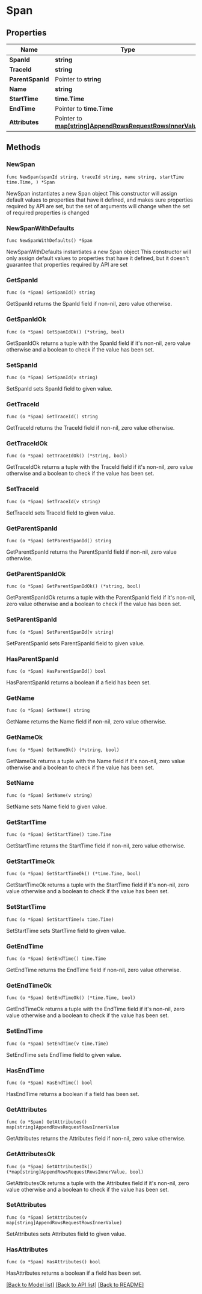 # Span

## Properties

Name | Type | Description | Notes
------------ | ------------- | ------------- | -------------
**SpanId** | **string** |  | 
**TraceId** | **string** |  | 
**ParentSpanId** | Pointer to **string** |  | [optional] 
**Name** | **string** |  | 
**StartTime** | **time.Time** |  | 
**EndTime** | Pointer to **time.Time** |  | [optional] 
**Attributes** | Pointer to [**map[string]AppendRowsRequestRowsInnerValue**](AppendRowsRequestRowsInnerValue.md) |  | [optional] 

## Methods

### NewSpan

`func NewSpan(spanId string, traceId string, name string, startTime time.Time, ) *Span`

NewSpan instantiates a new Span object
This constructor will assign default values to properties that have it defined,
and makes sure properties required by API are set, but the set of arguments
will change when the set of required properties is changed

### NewSpanWithDefaults

`func NewSpanWithDefaults() *Span`

NewSpanWithDefaults instantiates a new Span object
This constructor will only assign default values to properties that have it defined,
but it doesn't guarantee that properties required by API are set

### GetSpanId

`func (o *Span) GetSpanId() string`

GetSpanId returns the SpanId field if non-nil, zero value otherwise.

### GetSpanIdOk

`func (o *Span) GetSpanIdOk() (*string, bool)`

GetSpanIdOk returns a tuple with the SpanId field if it's non-nil, zero value otherwise
and a boolean to check if the value has been set.

### SetSpanId

`func (o *Span) SetSpanId(v string)`

SetSpanId sets SpanId field to given value.


### GetTraceId

`func (o *Span) GetTraceId() string`

GetTraceId returns the TraceId field if non-nil, zero value otherwise.

### GetTraceIdOk

`func (o *Span) GetTraceIdOk() (*string, bool)`

GetTraceIdOk returns a tuple with the TraceId field if it's non-nil, zero value otherwise
and a boolean to check if the value has been set.

### SetTraceId

`func (o *Span) SetTraceId(v string)`

SetTraceId sets TraceId field to given value.


### GetParentSpanId

`func (o *Span) GetParentSpanId() string`

GetParentSpanId returns the ParentSpanId field if non-nil, zero value otherwise.

### GetParentSpanIdOk

`func (o *Span) GetParentSpanIdOk() (*string, bool)`

GetParentSpanIdOk returns a tuple with the ParentSpanId field if it's non-nil, zero value otherwise
and a boolean to check if the value has been set.

### SetParentSpanId

`func (o *Span) SetParentSpanId(v string)`

SetParentSpanId sets ParentSpanId field to given value.

### HasParentSpanId

`func (o *Span) HasParentSpanId() bool`

HasParentSpanId returns a boolean if a field has been set.

### GetName

`func (o *Span) GetName() string`

GetName returns the Name field if non-nil, zero value otherwise.

### GetNameOk

`func (o *Span) GetNameOk() (*string, bool)`

GetNameOk returns a tuple with the Name field if it's non-nil, zero value otherwise
and a boolean to check if the value has been set.

### SetName

`func (o *Span) SetName(v string)`

SetName sets Name field to given value.


### GetStartTime

`func (o *Span) GetStartTime() time.Time`

GetStartTime returns the StartTime field if non-nil, zero value otherwise.

### GetStartTimeOk

`func (o *Span) GetStartTimeOk() (*time.Time, bool)`

GetStartTimeOk returns a tuple with the StartTime field if it's non-nil, zero value otherwise
and a boolean to check if the value has been set.

### SetStartTime

`func (o *Span) SetStartTime(v time.Time)`

SetStartTime sets StartTime field to given value.


### GetEndTime

`func (o *Span) GetEndTime() time.Time`

GetEndTime returns the EndTime field if non-nil, zero value otherwise.

### GetEndTimeOk

`func (o *Span) GetEndTimeOk() (*time.Time, bool)`

GetEndTimeOk returns a tuple with the EndTime field if it's non-nil, zero value otherwise
and a boolean to check if the value has been set.

### SetEndTime

`func (o *Span) SetEndTime(v time.Time)`

SetEndTime sets EndTime field to given value.

### HasEndTime

`func (o *Span) HasEndTime() bool`

HasEndTime returns a boolean if a field has been set.

### GetAttributes

`func (o *Span) GetAttributes() map[string]AppendRowsRequestRowsInnerValue`

GetAttributes returns the Attributes field if non-nil, zero value otherwise.

### GetAttributesOk

`func (o *Span) GetAttributesOk() (*map[string]AppendRowsRequestRowsInnerValue, bool)`

GetAttributesOk returns a tuple with the Attributes field if it's non-nil, zero value otherwise
and a boolean to check if the value has been set.

### SetAttributes

`func (o *Span) SetAttributes(v map[string]AppendRowsRequestRowsInnerValue)`

SetAttributes sets Attributes field to given value.

### HasAttributes

`func (o *Span) HasAttributes() bool`

HasAttributes returns a boolean if a field has been set.


[[Back to Model list]](../README.md#documentation-for-models) [[Back to API list]](../README.md#documentation-for-api-endpoints) [[Back to README]](../README.md)



